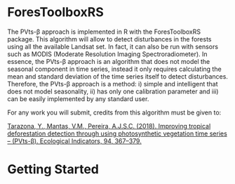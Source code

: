 # ForesToolboxRS
The PVts-β approach is implemented in R with the ForesToolboxRS package. This algorithm will allow to detect disturbances in the 
forests using all the available Landsat set. In fact, it can also be run with sensors such as MODIS (Moderate Resolution 
Imaging Spectroradiometer). In essence, the PVts-β approach is an algorithm that does not model the seasonal component 
in time series, instead it only requires calculating the mean and standard deviation of the time series itself to detect 
disturbances. Therefore, the PVts-β approach is a method: i) simple and intelligent that does not model seasonality, ii) 
has only one calibration parameter and iii) can be easily implemented by any standard user.

For any work you will submit, credits from this algorithm must be given to: 

[Tarazona, Y., Mantas, V.M., Pereira, A.J.S.C. (2018). Improving tropical deforestation detection through using photosynthetic 
vegetation time series – (PVts-β). Ecological Indicators, 94, 367–379.](https://doi.org/10.1016/j.ecolind.2018.07.012)


# Getting Started
